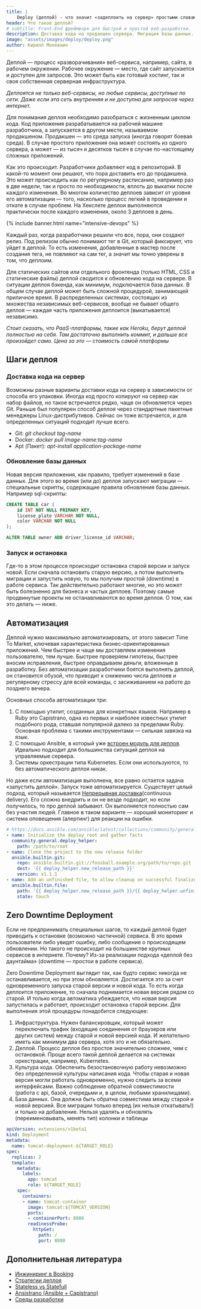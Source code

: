 ```yaml
---
title: |
    Deploy (деплой) - что значит «задеплоить на сервер» простыми словами
header: Что такое деплой?
# subtitle: Front-End фреймворк для быстрой и простой веб-разработки.
description: Доставка кода на продакшен сервера. Миграция базы данных. Zero Downtime Deployment. Ansible, Kubernetes
image: "assets/images/deploy/deploy.png"
author: Кирилл Мокевнин
---
```


Деплой — процесс «разворачивания» веб-сервиса, например, сайта, в рабочем окружении. Рабочее окружение — место, где сайт запускается и доступен для запросов. Это может быть как готовый хостинг, так и своя собственная серверная инфраструктура.

*Деплоятся не только веб-сервисы, но любые сервисы, доступные по сети. Даже если эта сеть внутренняя и не доступна для запросов через интернет.*

Для понимания деплоя необходимо разобраться с жизненным циклом кода. Код приложения разрабатывается на рабочей машине разработчика, а запускается в другом месте, называемом продакшеном. Продакшен — это среда запуска (иногда говорят боевая среда). В случае простого приложения она может состоять из одного сервера, а может — из тысяч и десятков тысяч в случае по-настоящему сложных приложений.

Как это происходит. Разработчики добавляют код в репозиторий. В какой-то момент они решают, что пора доставить его до продакшена. Это может происходить как по регулярному расписанию, например раз в две недели, так и просто по необходимости, вплоть до выкатки после каждого изменения. Во многом количество деплоев зависит от уровня его автоматизации — того, насколько процесс легкий в проведении и откате в случае проблем. На Хекслете деплои выполняются практически после каждого изменения, около 3 деплоев в день.

{% include banner.html name="intensive-devops" %}

Каждый раз, когда разработчики решили что все, пора, они создают релиз. Под релизом обычно понимают тег в Git, который фиксирует, что уйдет в деплой. То есть изменения, добавленные в мастер после создания тега, не повлияют на сам тег, а значит мы точно уверены в том, что деплоим.

<!-- image -->

Для статических сайтов или отдельного фронтенда (только HTML, CSS и статические файлы) деплой сводится к обновлению кода на сервере. В ситуации деплоя бэкенда, как минимум, подключается база данных. В общем случае деплой может быть сложной процедурой, занимающей приличное время. В распределенных системах, состоящих из множества независимых веб-сервисов, вообще не бывает общего деплоя — каждая часть приложения деплоится (выкатывается) независимо.

*Стоит сказать, что PaaS-платформы, такие как Heroku, берут деплой полностью на себя. Там достаточно выполнить коммит, и дальше все произойдет само. Цена за это — стоимость самой платформы*

## Шаги деплоя

### Доставка кода на сервер

Возможны разные варианты доставки кода на сервер в зависимости от способа его упаковки. Иногда код просто копируют на сервер как набор файлов, но такое встречается редко, чаще он обновляется через Git. Раньше был популярен способ деплоя через стандартные пакетные менеджеры Linux-дистрибутивов. Сейчас он тоже встречается, и для определенных ситуаций подходит лучше всего.

* Git: *git checkout tag-name*
* Docker: *docker pull image-name:tag-name*
* Apt (Пакет): *apt-install application-package-name*

### Обновление базы данных

Новая версия приложения, как правило, требует изменений в базе данных. Для этого во время (или до) деплоя запускают миграции — специальные скрипты, содержащие правила обновления базы данных. Например sql-скрипты:

```sql
CREATE TABLE car (
    id INT NOT NULL PRIMARY KEY,
    license_plate VARCHAR NOT NULL,
    color VARCHAR NOT NULL
);

ALTER TABLE owner ADD driver_license_id VARCHAR;
```

### Запуск и остановка

Где-то в этом процессе происходит остановка старой версии и запуск новой. Если сначала остановить старую версию, а потом выполнить миграции и запустить новую, то мы получим простой (downtime) в работе сервиса. Так действительно работают многие, но это может быть болезненно для бизнеса и частых деплоев. Поэтому самые продвинутые проекты не останавливаются во время деплоя. О том, как это делать — ниже.

## Автоматизация

Деплой нужно максимально автоматизировать, от этого зависит Time To Market, ключевая характеристика бизнес-ориентированных приложений. Чем быстрее и чаще мы доставляем изменения пользователю, тем лучше. Быстрее проверяем гипотезы, быстрее вносим исправления, быстрее оправдываем деньги, вложенные в разработку. Без автоматизации разработчики боятся выполнять деплой, он становится обузой, что приводит к снижению числа деплоев и регулярному стрессу для всей команды, с засиживанием на работе до позднего вечера.

Основных способа автоматизации три:

1. С помощью утилит, созданных для конкретных языков. Например в Ruby это Capistrano, одна из первых и наиболее известных утилит подобного рода, ставшая популярной далеко за пределами Ruby. Основная проблема с такими инструментами — сильная завязка на язык.
1. С помощью Ansible, в который уже [встроен модуль для деплоя](https://docs.ansible.com/ansible/latest/collections/community/general/deploy_helper_module.html). Идеально подходит для большинства ситуаций деплоя на управляемые сервера.
1. Системы оркестрации типа Kubernetes. Если они используются, то без автоматического деплоя никак.

Но даже если автоматизация выполнена, все равно остается задача «запустить деплой». Запуск тоже автоматизируется. Существует целый подход, который называется [Непрерывная доставка](https://ru.wikipedia.org/wiki/Непрерывная_доставка)(continuous delivery). Его сложно внедрить и он не везде подходит, но если получилось, то про деплой забывают. Он выполняется полностью сам без участия людей. Главное в таком варианте — хороший мониторинг и система оповещения (алертинг) для реакции на ошибки.

```yaml
# https://docs.ansible.com/ansible/latest/collections/community/general/deploy_helper_module.html#examples
- name: Initialize the deploy root and gather facts
  community.general.deploy_helper:
    path: /path/to/root
- name: Clone the project to the new release folder
  ansible.builtin.git:
    repo: ansible.builtin.git://foosball.example.org/path/to/repo.git
    dest: '{{ deploy_helper.new_release_path }}'
    version: v1.1.1
- name: Add an unfinished file, to allow cleanup on successful finalize
  ansible.builtin.file:
    path: '{{ deploy_helper.new_release_path }}/{{ deploy_helper.unfinished_filename }}'
    state: touch
```

## Zero Downtime Deployment

Если не предпринимать специальных шагов, то каждый деплой будет приводить к остановке (возможно частичной) сервиса. В это время пользователи либо увидят ошибку, либо сообщение о происходящем обновлении. Но такого не происходит на большинстве крупных сервисов в интернете. Почему? Из-за реализации подхода «деплой без даунтайма» (downtime — простои в работе сервиса).

Zero Downtime Deployment выглядит так, как будто сервис никогда не останавливается, но при этом обновляется. Достигается это за счет одновременного запуска старой версии и новой кода. То есть когда деплоится приложение, то сначала поднимается новая версия рядом со старой. И только когда автоматика убеждается, что новая версия запустилась и работает, происходит остановка старой версии. Для выполнения этой процедуры понадобится следующее:

1. Инфраструктура. Нужен балансировщик, который может переключать трафик (входящие соединения от браузеров или других систем) между старой и новой версией кода. И желательно иметь как минимум два сервера, хотя это и не обязательно.
1. Деплой. Процесс деплоя без простоя значительно сложнее, чем с остановкой. Проще всего такой деплой делается на системах оркестрации, например, Kubernetes.
1. Культура кода. Обеспечить безостановочную работу невозможно без определенной культуры написания кода. Чтобы старая и новая версия могли работать одновременно, нужно следить за всеми интерфейсами. Важно соблюдение обратной совместимости (работа с api, базой, очередьми и, в целом, любыми хранилищами).
1. База данных. Она должна быть обратна совместима между старой и новой версией. Все миграции только вперед (их нельзя откатывать!) и только на добавление. Нельзя удалять и обновлять (переименовывать, менять тип) колонки и таблицы

```yaml
apiVersion: extensions/v1beta1
kind: Deployment
metadata:
  name: tomcat-deployment-${TARGET_ROLE}
spec:
  replicas: 2
  template:
    metadata:
      labels:
        app: tomcat
        role: ${TARGET_ROLE}
    spec:
      containers:
      - name: tomcat-container
        image: tomcat:${TOMCAT_VERSION}
        ports:
        - containerPort: 8080
        readinessProbe:
          httpGet:
            path: /
            port: 8080
```

## Дополнительная литература

* [Инжиниринг в Booking](https://bronevichok.ru/posts/engineering-at-booking.com.html)
* [Стратегии деплоя](https://habr.com/ru/company/flant/blog/471620/)
* [Stateless vs Statefull](https://www.youtube.com/watch?v=WPCz_U7D8PI)
* [Ansistrano (Ansible + Capistrano)](https://github.com/ansistrano/deploy)
* [Среды разработки](https://ru.hexlet.io/blog/posts/environment)
